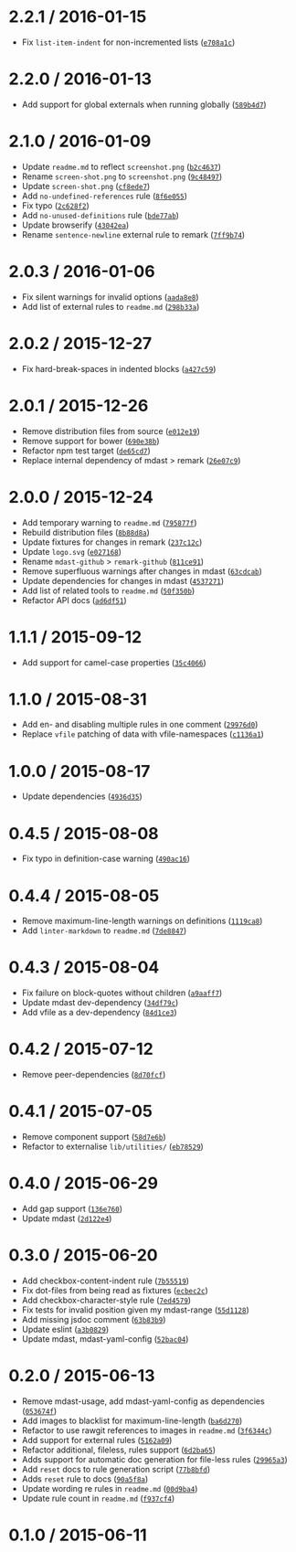 <!--remark setext-->

<!--lint disable no-multiple-toplevel-headings -->

2.2.1 / 2016-01-15
==================

*   Fix `list-item-indent` for non-incremented lists ([`e708a1c`](https://github.com/wooorm/remark-lint/commit/e708a1c))

2.2.0 / 2016-01-13
==================

*   Add support for global externals when running globally ([`589b4d7`](https://github.com/wooorm/remark-lint/commit/589b4d7))

2.1.0 / 2016-01-09
==================

*   Update `readme.md` to reflect `screenshot.png` ([`b2c4637`](https://github.com/wooorm/remark-lint/commit/b2c4637))
*   Rename `screen-shot.png` to `screenshot.png` ([`9c48497`](https://github.com/wooorm/remark-lint/commit/9c48497))
*   Update `screen-shot.png` ([`cf8ede7`](https://github.com/wooorm/remark-lint/commit/cf8ede7))
*   Add `no-undefined-references` rule ([`8f6e055`](https://github.com/wooorm/remark-lint/commit/8f6e055))
*   Fix typo ([`2c628f2`](https://github.com/wooorm/remark-lint/commit/2c628f2))
*   Add `no-unused-definitions` rule ([`bde77ab`](https://github.com/wooorm/remark-lint/commit/bde77ab))
*   Update browserify ([`43042ea`](https://github.com/wooorm/remark-lint/commit/43042ea))
*   Rename `sentence-newline` external rule to remark ([`7ff9b74`](https://github.com/wooorm/remark-lint/commit/7ff9b74))

2.0.3 / 2016-01-06
==================

*   Fix silent warnings for invalid options ([`aada8e8`](https://github.com/wooorm/remark-lint/commit/aada8e8))
*   Add list of external rules to `readme.md` ([`298b33a`](https://github.com/wooorm/remark-lint/commit/298b33a))

2.0.2 / 2015-12-27
==================

*   Fix hard-break-spaces in indented blocks ([`a427c59`](https://github.com/wooorm/remark-lint/commit/a427c59))

2.0.1 / 2015-12-26
==================

*   Remove distribution files from source ([`e012e19`](https://github.com/wooorm/remark-lint/commit/e012e19))
*   Remove support for bower ([`690e38b`](https://github.com/wooorm/remark-lint/commit/690e38b))
*   Refactor npm test target ([`de65cd7`](https://github.com/wooorm/remark-lint/commit/de65cd7))
*   Replace internal dependency of mdast > remark ([`26e07c9`](https://github.com/wooorm/remark-lint/commit/26e07c9))

2.0.0 / 2015-12-24
==================

*   Add temporary warning to `readme.md` ([`795877f`](https://github.com/wooorm/remark-lint/commit/795877f))
*   Rebuild distribution files ([`8b88d8a`](https://github.com/wooorm/remark-lint/commit/8b88d8a))
*   Update fixtures for changes in remark ([`237c12c`](https://github.com/wooorm/remark-lint/commit/237c12c))
*   Update `logo.svg` ([`e027168`](https://github.com/wooorm/remark-lint/commit/e027168))
*   Rename `mdast-github` > `remark-github` ([`811ce91`](https://github.com/wooorm/remark-lint/commit/811ce91))
*   Remove superfluous warnings after changes in mdast ([`63cdcab`](https://github.com/wooorm/remark-lint/commit/63cdcab))
*   Update dependencies for changes in mdast ([`4537271`](https://github.com/wooorm/remark-lint/commit/4537271))
*   Add list of related tools to `readme.md` ([`50f350b`](https://github.com/wooorm/remark-lint/commit/50f350b))
*   Refactor API docs ([`ad6df51`](https://github.com/wooorm/remark-lint/commit/ad6df51))

1.1.1 / 2015-09-12
==================

*   Add support for camel-case properties ([`35c4066`](https://github.com/wooorm/remark-lint/commit/35c4066))

1.1.0 / 2015-08-31
==================

*   Add en- and disabling multiple rules in one comment ([`29976d0`](https://github.com/wooorm/remark-lint/commit/29976d0))
*   Replace `vfile` patching of data with vfile-namespaces ([`c1136a1`](https://github.com/wooorm/remark-lint/commit/c1136a1))

1.0.0 / 2015-08-17
==================

*   Update dependencies ([`4936d35`](https://github.com/wooorm/remark-lint/commit/4936d35))

0.4.5 / 2015-08-08
==================

*   Fix typo in definition-case warning ([`490ac16`](https://github.com/wooorm/remark-lint/commit/490ac16))

0.4.4 / 2015-08-05
==================

*   Remove maximum-line-length warnings on definitions ([`1119ca8`](https://github.com/wooorm/remark-lint/commit/1119ca8))
*   Add `linter-markdown` to `readme.md` ([`7de8847`](https://github.com/wooorm/remark-lint/commit/7de8847))

0.4.3 / 2015-08-04
==================

*   Fix failure on block-quotes without children ([`a9aaff7`](https://github.com/wooorm/remark-lint/commit/a9aaff7))
*   Update mdast dev-dependency ([`34df79c`](https://github.com/wooorm/remark-lint/commit/34df79c))
*   Add vfile as a dev-dependency ([`84d1ce3`](https://github.com/wooorm/remark-lint/commit/84d1ce3))

0.4.2 / 2015-07-12
==================

*   Remove peer-dependencies ([`8d70fcf`](https://github.com/wooorm/remark-lint/commit/8d70fcf))

0.4.1 / 2015-07-05
==================

*   Remove component support ([`58d7e6b`](https://github.com/wooorm/remark-lint/commit/58d7e6b))
*   Refactor to externalise `lib/utilities/` ([`eb78529`](https://github.com/wooorm/remark-lint/commit/eb78529))

0.4.0 / 2015-06-29
==================

*   Add gap support ([`136e760`](https://github.com/wooorm/remark-lint/commit/136e760))
*   Update mdast ([`2d122e4`](https://github.com/wooorm/remark-lint/commit/2d122e4))

0.3.0 / 2015-06-20
==================

*   Add checkbox-content-indent rule ([`7b55519`](https://github.com/wooorm/remark-lint/commit/7b55519))
*   Fix dot-files from being read as fixtures ([`ecbec2c`](https://github.com/wooorm/remark-lint/commit/ecbec2c))
*   Add checkbox-character-style rule ([`7ed4579`](https://github.com/wooorm/remark-lint/commit/7ed4579))
*   Fix tests for invalid position given my mdast-range ([`55d1128`](https://github.com/wooorm/remark-lint/commit/55d1128))
*   Add missing jsdoc comment ([`63b83b9`](https://github.com/wooorm/remark-lint/commit/63b83b9))
*   Update eslint ([`a3b0829`](https://github.com/wooorm/remark-lint/commit/a3b0829))
*   Update mdast, mdast-yaml-config ([`52bac04`](https://github.com/wooorm/remark-lint/commit/52bac04))

0.2.0 / 2015-06-13
==================

*   Remove mdast-usage, add mdast-yaml-config as dependencies ([`053674f`](https://github.com/wooorm/remark-lint/commit/053674f))
*   Add images to blacklist for maximum-line-length ([`ba6d270`](https://github.com/wooorm/remark-lint/commit/ba6d270))
*   Refactor to use rawgit references to images in `readme.md` ([`3f6344c`](https://github.com/wooorm/remark-lint/commit/3f6344c))
*   Add support for external rules ([`5162a09`](https://github.com/wooorm/remark-lint/commit/5162a09))
*   Refactor additional, fileless, rules support ([`6d2ba65`](https://github.com/wooorm/remark-lint/commit/6d2ba65))
*   Adds support for automatic doc generation for file-less rules ([`29965a3`](https://github.com/wooorm/remark-lint/commit/29965a3))
*   Add `reset` docs to rule generation script ([`77b8bfd`](https://github.com/wooorm/remark-lint/commit/77b8bfd))
*   Adds `reset` rule to docs ([`90a5f8a`](https://github.com/wooorm/remark-lint/commit/90a5f8a))
*   Update wording re rules in `readme.md` ([`00d9ba4`](https://github.com/wooorm/remark-lint/commit/00d9ba4))
*   Update rule count in `readme.md` ([`f937cf4`](https://github.com/wooorm/remark-lint/commit/f937cf4))

0.1.0 / 2015-06-11
==================
